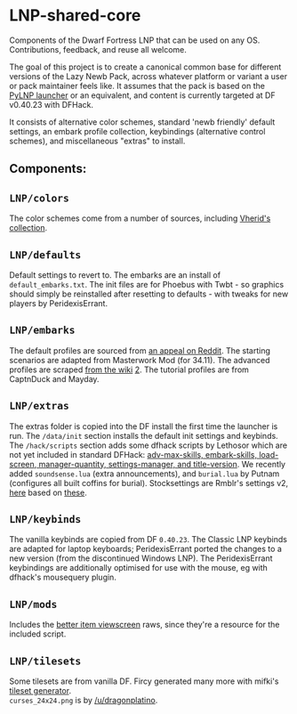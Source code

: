 LNP-shared-core
===============

Components of the Dwarf Fortress LNP that can be used on any OS.  
Contributions, feedback, and reuse all welcome.

The goal of this project is to create a canonical common base for different 
versions of the Lazy Newb Pack, across whatever platform or variant a user or 
pack maintainer feels like.  It assumes that the pack is based on the [PyLNP 
launcher](http://www.bay12forums.com/smf/index.php?topic=140808) or an 
equivalent, and content is currently targeted at DF v0.40.23 with DFHack.

It consists of alternative color schemes, standard 'newb friendly' default 
settings, an embark profile collection, keybindings (alternative control 
schemes), and miscellaneous "extras" to install.  

Components:
-----------

`LNP/colors`
------------
The color schemes come from a number of sources, including [Vherid's 
collection](http://www.bay12forums.com/smf/index.php?topic=89856).

`LNP/defaults`
--------------
Default settings to revert to.  The embarks are an install of 
`default_embarks.txt`.  The init files are for Phoebus with Twbt - so graphics 
should simply be reinstalled after resetting to defaults - with tweaks for new 
players by PeridexisErrant.  

`LNP/embarks`
-------------
The default profiles are sourced from [an appeal on Reddit](
http://redd.it/2ew1fa).  The starting scenarios are adapted from Masterwork Mod 
(for 34.11).  The advanced profiles are scraped [from the wiki](
http://dwarffortresswiki.org/index.php/DF2014:Embark_profile_repository) [2](
http://dwarffortresswiki.org/index.php/DF2014:Sample_Starting_Builds).  The 
tutorial profiles are from CaptnDuck and Mayday.  

`LNP/extras`
------------
The extras folder is copied into the DF install the first time the launcher is 
run.  The `/data/init` section installs the default init settings and 
keybinds.  The `/hack/scripts` section adds some dfhack scripts by Lethosor 
which are not yet included in standard DFHack:  [adv-max-skills, embark-skills, 
load-screen, manager-quantity, settings-manager, and title-version](
https://github.com/lethosor/dfhack-scripts).  We recently added 
`soundsense.lua` (extra announcements), and `burial.lua` by Putnam (configures 
all built coffins for burial).  Stocksettings are Rmblr's settings v2, [here](
http://dffd.wimbli.com/file.php?id=10170) based on [these](
http://redd.it/2o611s).

`LNP/keybinds`
--------------
The vanilla keybinds are copied from DF `0.40.23`.  The Classic LNP keybinds 
are adapted for laptop keyboards; PeridexisErrant ported the changes to a new 
version (from the discontinued Windows LNP).  The PeridexisErrant keybindings 
are additionally optimised for use with the mouse, eg with dfhack's mousequery 
plugin.

`LNP/mods`
--------------
Includes the [better item viewscreen](http://www.bay12forums.com/smf/index.php?topic=147707) raws, since they're a resource for the
included script.

`LNP/tilesets`
--------------
Some tilesets are from vanilla DF.  Fircy generated many more with mifki's 
[tileset generator](http://www.bay12forums.com/smf/index.php?topic=140250).  
`curses_24x24.png` is by [/u/dragonplatino](http://redd.it/2r8gtx).
